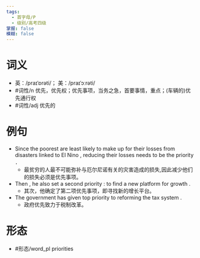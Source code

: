 ```yaml
---
tags:
  - 首字母/P
  - 级别/高考四级
掌握: false
模糊: false
---
```

# 词义
- 英：/praɪˈɒrəti/； 美：/praɪˈɔːrəti/
- #词性/n  优先，优先权；优先事项，当务之急，首要事情，重点；(车辆的)优先通行权
- #词性/adj  优先的
# 例句
- Since the poorest are least likely to make up for their losses from disasters linked to El Nino , reducing their losses needs to be the priority ．
	- 最贫穷的人最不可能弥补与厄尔尼诺有关的灾害造成的损失,因此减少他们的损失必须是优先事项。
- Then , he also set a second priority : to find a new platform for growth .
	- 其次，他确定了第二项优先事项，即寻找新的增长平台。
- The government has given top priority to reforming the tax system .
	- 政府优先致力于税制改革。
# 形态
- #形态/word_pl priorities
